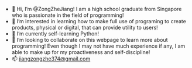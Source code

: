- 👋 Hi, I’m @ZongZheJiang! I am a high school graduate from Singapore who is passionate in the field of programming!
- 👀 I’m interested in learning how to make full use of programing to create products, physical or digital, that can provide utility to users!
- 🌱 I’m currently self-learning Python!
- 💞️ I’m looking to collaborate on this webpage to learn more about programming! Even though I may not have much experience if any, I am able to make up for my proactiveness and self-discipline!
- 📫 jiangzongzhe374@gmail.com

<!---
ZongZheJiang/ZongZheJiang is a ✨ special ✨ repository because its `README.md` (this file) appears on your GitHub profile.
You can click the Preview link to take a look at your changes.
--->
